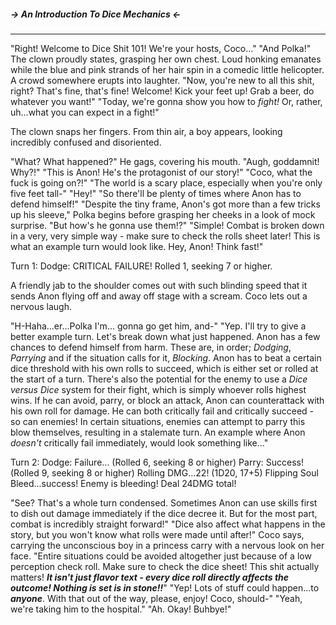##### -> An Introduction To Dice Mechanics <-

***

"Right! Welcome to Dice Shit 101! We're your hosts, Coco..."
"And Polka!" The clown proudly states, grasping her own chest. Loud honking emanates while the blue and pink strands of her hair spin in a comedic little helicopter. A crowd somewhere erupts into laughter.
"Now, you're new to all this shit, right? That's fine, that's fine! Welcome! Kick your feet up! Grab a beer, do whatever you want!"
"Today, we're gonna show you how to *fight!* Or, rather, uh...what you can expect in a fight!"

The clown snaps her fingers. From thin air, a boy appears, looking incredibly confused and disoriented.

"What? What happened?" He gags, covering his mouth. "Augh, goddamnit! Why?!"
"This is Anon! He's the protagonist of our story!"
"Coco, what the fuck is going on?!"
"The world is a scary place, especially when you're only five feet tall-"
"Hey!"
"So there'll be plenty of times where Anon has to defend himself!"
"Despite the tiny frame, Anon's got more than a few tricks up his sleeve," Polka begins before grasping her cheeks in a look of mock surprise. "But how's he gonna use them!?"
"Simple! Combat is broken down in a very, very simple way - make sure to check the rolls sheet later! This is what an example turn would look like. Hey, Anon! Think fast!"

Turn 1:
Dodge: CRITICAL FAILURE! Rolled 1, seeking 7 or higher.

A friendly jab to the shoulder comes out with such blinding speed that it sends Anon flying off and away off stage with a scream. Coco lets out a nervous laugh.

"H-Haha...er...Polka I'm... gonna go get him, and-"
"Yep. I'll try to give a better example turn. Let's break down what just happened. Anon has a few chances to defend himself from harm. These are, in order; *Dodging*, *Parrying* and if the situation calls for it, *Blocking*. Anon has to beat a certain dice threshold with his own rolls to succeed, which is either set or rolled at the start of a turn. There's also the potential for the enemy to use a *Dice versus Dice* system for their fight, which is simply whoever rolls highest wins. If he can avoid, parry, or block an attack, Anon can counterattack with his own roll for damage. He can both critically fail and critically succeed - so can enemies! In certain situations, enemies can attempt to parry this blow themselves, resulting in a stalemate turn. An example where Anon *doesn't* critically fail immediately, would look something like..."

Turn 2:
Dodge: Failure... (Rolled 6, seeking 8 or higher)
Parry: Success! (Rolled 9, seeking 8 or higher)
Rolling DMG...22! (1D20, 17+5)
Flipping Soul Bleed...success! Enemy is bleeding!
Deal 24DMG total!

"See? That's a whole turn condensed. Sometimes Anon can use skills first to dish out damage immediately if the dice decree it. But for the most part, combat is incredibly straight forward!"
"Dice also affect what happens in the story, but you won't know what rolls were made until after!" Coco says, carrying the unconscious boy in a princess carry with a nervous look on her face. "Entire situations could be avoided altogether just because of a low perception check roll. Make sure to check the dice sheet! This shit actually matters! ***It isn't just flavor text - every dice roll directly affects the outcome! Nothing is set is in stone!!***"
"Yep! Lots of stuff could happen...to ***anyone***. With that out of the way, please, enjoy! Coco, should-"
"Yeah, we're taking him to the hospital."
"Ah. Okay! Buhbye!"